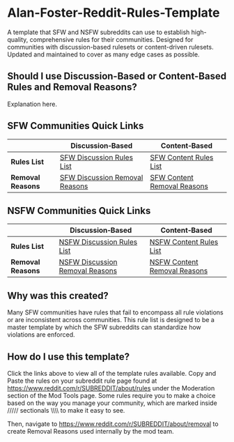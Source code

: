 # Alan-Foster-Reddit-Rules-Template
A template that SFW and NSFW subreddits can use to establish high-quality, comprehensive rules for their communities. Designed for communities with discussion-based rulesets or content-driven rulesets. Updated and maintained to cover as many edge cases as possible. 

## Should I use Discussion-Based or Content-Based Rules and Removal Reasons?
Explanation here.

## SFW Communities Quick Links
|                     | Discussion‑Based | Content‑Based |
| ------------------- | ---------------- | ------------- |
| **Rules List**      | [SFW Discussion Rules List](https://github.com/Alan-Foster/SFW-Reddit-Rules-Template/blob/main/Discussion-Based-Rules-List)           | [SFW Content Rules List](https://github.com/Alan-Foster/SFW-Reddit-Rules-Template/blob/main/Rules-List)           |
| **Removal Reasons** | [SFW Discussion Removal Reasons](https://github.com/Alan-Foster/SFW-Reddit-Rules-Template/blob/main/Discussion-Based-Removal-Reasons) | [SFW Content Removal Reasons](https://github.com/Alan-Foster/SFW-Reddit-Rules-Template/blob/main/Removal-Reasons) |

## NSFW Communities Quick Links
|                     | Discussion‑Based | Content‑Based |
| ------------------- | ---------------- | ------------- |
| **Rules List**      | [NSFW Discussion Rules List](https://github.com/Alan-Foster/Alan-Foster-Reddit-Rules-Template/blob/main/NSFW-Based-Rules-List)           | [NSFW Content Rules List](https://github.com/Alan-Foster/Alan-Foster-Reddit-Rules-Template/blob/main/NSFW-Based-Rules-List)           |
| **Removal Reasons** | [NSFW Discussion Removal Reasons](https://github.com/Alan-Foster/Alan-Foster-Reddit-Rules-Template/blob/main/NSFW-Based-Removal-Reasons) | [NSFW Content Removal Reasons](https://github.com/Alan-Foster/Alan-Foster-Reddit-Rules-Template/blob/main/NSFW-Based-Removal-Reasons) |



## Why was this created?
Many SFW communities have rules that fail to encompass all rule violations or are inconsistent across communities. This rule list is designed to be a master template by which the SFW subreddits can standardize how violations are enforced.

## How do I use this template?
Click the links above to view all of the template rules available. Copy and Paste the rules on your subreddit rule page found at https://www.reddit.com/r/SUBREDDIT/about/rules under the Moderation section of the Mod Tools page. Some rules require you to make a choice based on the way you manage your community, which are marked inside ///// sectionals \\\\\\\ to make it easy to see.

Then, navigate to https://www.reddit.com/r/SUBREDDIT/about/removal to create Removal Reasons used internally by the mod team.
